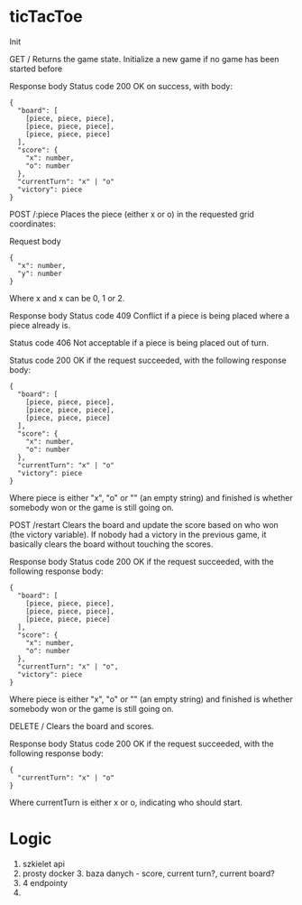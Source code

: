 # ticTacToe

Init

GET /
Returns the game state. Initialize a new game if no game has been started before

Response body
Status code 200 OK on success, with body:

    {
      "board": [
        [piece, piece, piece],
        [piece, piece, piece],
        [piece, piece, piece]
      ],
      "score": {
        "x": number,
        "o": number
      },
      "currentTurn": "x" | "o"
      "victory": piece
    }

POST /:piece
Places the piece (either x or o) in the requested grid coordinates:

Request body

    {
      "x": number,
      "y": number
    }

Where x and x can be 0, 1 or 2.

Response body
Status code 409 Conflict if a piece is being placed where a piece already is.

Status code 406 Not acceptable if a piece is being placed out of turn.

Status code 200 OK if the request succeeded, with the following response body:

    {
      "board": [
        [piece, piece, piece],
        [piece, piece, piece],
        [piece, piece, piece]
      ],
      "score": {
        "x": number,
        "o": number
      },
      "currentTurn": "x" | "o"
      "victory": piece
    }

Where piece is either "x", "o" or "" (an empty string) and finished is whether somebody won or the game is still going on.

POST /restart
Clears the board and update the score based on who won (the victory variable). If nobody had a victory in the previous game, it basically clears the board without touching the scores.

Response body
Status code 200 OK if the request succeeded, with the following response body:

    {
      "board": [
        [piece, piece, piece],
        [piece, piece, piece],
        [piece, piece, piece]
      ],
      "score": {
        "x": number,
        "o": number
      },
      "currentTurn": "x" | "o",
      "victory": piece
    }

Where piece is either "x", "o" or "" (an empty string) and finished is whether somebody won or the game is still going on.

DELETE /
Clears the board and scores.

Response body
Status code 200 OK if the request succeeded, with the following response body:

    {
      "currentTurn": "x" | "o"
    }

Where currentTurn is either x or o, indicating who should start.

# Logic

1. szkielet api
2. prosty docker
   3. baza danych - score, current turn?, current board? 
3. 4 endpointy
4. 